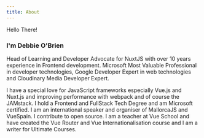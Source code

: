 ```yaml
---
title: About
---
```


<span class="font-Saira mb-4 text-primary">Hello There!</span>

<h3 class="uppercase font-semibold mb-4">
I'm Debbie O'Brien
</h3>
<div class="mb-4">
<p class="mb-2">
Head of Learning and Developer Advocate for NuxtJS with over 10
years experience in Frontend development. Microsoft Most Valuable
Professional in developer technologies, Google Developer Expert in
web technologies and Cloudinary Media Developer Expert.
</p>
<p>
I have a special love for JavaScript frameworks especially Vue.js
and Nuxt.js and improving performance with webpack and of course the
JAMstack. I hold a Frontend and FullStack Tech Degree and am
Microsoft certified. I am an international speaker and organiser of
MallorcaJS and VueSpain. I contribute to open source. I am a teacher
at Vue School and have created the Vue Router and Vue
Internationalisation course and I am a writer for Ultimate Courses.
</p>
